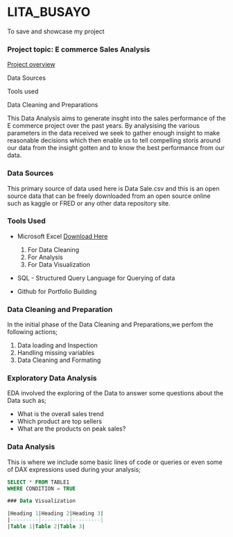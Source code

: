 # LITA_BUSAYO
To save and showcase my project

### Project topic: E commerce Sales Analysis

[Project overview](#project-overview)

Data Sources

Tools used

Data Cleaning and Preparations

This Data Analysis aims to generate insght into the sales performance of the E commerce project over the past years. By analysising the various parameters in the data received we seek to gather enough insight to make reasonable decisions which then enable us to tell compelling storis around our data from the insight gotten and to know the best performance from our data.

### Data Sources

This primary source of data used here is Data Sale.csv and this is an open source data that can be freely downloaded from an open source online such as kaggle or FRED or any other data repository site.

### Tools Used

- Microsoft Excel [Download Here](https://www.microsoft.com)
  1. For Data Cleaning
  2. For Analysis
  3. For Data Visualization
     
- SQL - Structured Query Language for Querying of data
- Github for Portfolio Building

### Data Cleaning and Preparation

  In the initial phase of the Data Cleaning and Preparations,we perfom the following actions;

  1. Data loading and Inspection
  2. Handling missing variables
  3. Data Cleaning and Formating

### Exploratory Data Analysis

  EDA involved the exploring of the Data to answer some questions about the Data such as;

   - What is the overall sales trend
   - Which product are top sellers
   - What are the products on peak sales?
 
### Data Analysis

  This is where we include some basic lines of code or queries or even some of DAX expressions used during your analysis;

  ```SQL
  SELECT * FROM TABLE1
  WHERE CONDITION = TRUE

### Data Visualization

|Heading 1|Heading 2|Heading 3|
|---------|---------|---------|
|Table 1|Table 2|Table 3|


